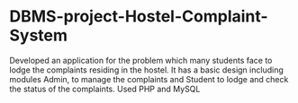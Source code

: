 # DBMS-project-Hostel-Complaint-System

Developed an application for the problem which many students face to lodge the complaints residing in the hostel. It has a basic design including modules Admin, to manage the complaints and Student to lodge and check the status of the complaints. Used PHP and MySQL
